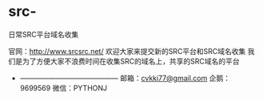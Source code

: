 # src-
日常SRC平台域名收集

官网：http://www.srcsrc.net/
欢迎大家来提交新的SRC平台和SRC域名收集
我们是为了方便大家不浪费时间在收集SRC的域名上，共享的SRC域名的平台

- ——————————————
邮箱：cvkki77@gmail.com
企鹅：9699569
微信：PYTHONJ
